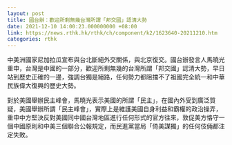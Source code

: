 ```yaml
---
layout: post
title: 國台辦：歡迎所剩無幾台灣所謂「邦交國」認清大勢
date: 2021-12-10 14:00:23.000000000 +08:00
link: https://news.rthk.hk/rthk/ch/component/k2/1623640-20211210.htm
categories: rthk
---
```


中美洲國家尼加拉瓜宣布與台北斷絕外交關係，與北京復交。國台辦發言人馬曉光重申，台灣是中國的一部分，歡迎所剩無幾的台灣所謂「邦交國」認清大勢，早日站到歷史正確的一邊，強調台獨是絕路，任何勢力都阻擋不了祖國完全統一和中華民族偉大復興的歷史大勢。

對於美國舉辦民主峰會，馬曉光表示美國的所謂「民主」，在國內外受到廣泛質疑，美國舉辦所謂「民主峰會」，實際上是維護美國自身利益和霸權的政治操弄，重申中方堅決反對美國同中國台灣地區進行任何形式的官方往來，敦促美方恪守一個中國原則和中美三個聯合公報規定，而民進黨當局「倚美謀獨」的任何伎倆都注定失敗。
